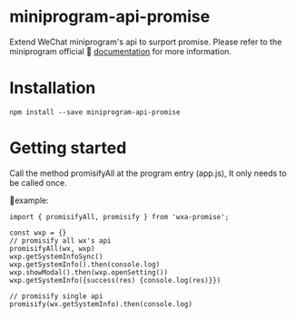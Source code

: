 # miniprogram-api-promise

Extend WeChat miniprogram's api to surport promise. Please refer to the miniprogram official 🔗 [documentation](https://developers.weixin.qq.com/miniprogram/dev/api/) for more information.

# Installation

```
npm install --save miniprogram-api-promise
```

# Getting started
Call the method promisifyAll at the program entry (app.js), It only needs to be called once.

💨example:
```
import { promisifyAll, promisify } from 'wxa-promise';

const wxp = {}
// promisify all wx's api
promisifyAll(wx, wxp)
wxp.getSystemInfoSync()
wxp.getSystemInfo().then(console.log)
wxp.showModal().then(wxp.openSetting())
wxp.getSystemInfo({success(res) {console.log(res)}})

// promisify single api
promisify(wx.getSystemInfo).then(console.log)
```
